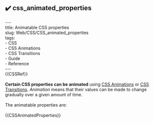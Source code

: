 ## ✔️ css_animated_properties 
 ---<br/>title: Animatable CSS properties<br/>slug: Web/CSS/CSS_animated_properties<br/>tags:<br/>  - CSS<br/>  - CSS Animations<br/>  - CSS Transitions<br/>  - Guide<br/>  - Reference<br/>---<br/>{{CSSRef}}<br/><br/>**Certain CSS properties can be animated** using [CSS Animations](/en-US/docs/Web/CSS/CSS_Animations) or [CSS Transitions](/en-US/docs/Web/CSS/CSS_Transitions). _Animation_ means that their values can be made to change gradually over a given amount of time.<br/><br/>The animatable properties are:<br/><br/>{{CSSAnimatedProperties}}<br/>